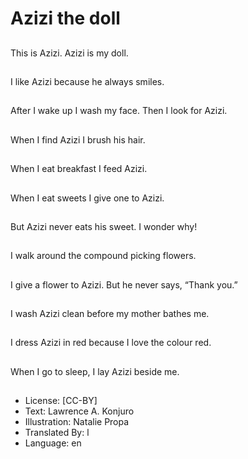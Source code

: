 # Azizi the doll

##
This is Azizi.
Azizi is my doll.

##
I like Azizi because he
always smiles.

##
After I wake up I wash
my face.
Then I look for Azizi.

##
When I find Azizi I brush
his hair.

##
When I eat breakfast I
feed Azizi.

##
When I eat sweets I
give one to Azizi.

##
But Azizi never eats his
sweet.
I wonder why!

##
I walk around the
compound picking
flowers.

##
I give a flower to Azizi.
But he never says,
“Thank you.”

##
I wash Azizi clean
before my mother
bathes me.

##
I dress Azizi in red
because I love the
colour red.

##
When I go to sleep, I lay
Azizi beside me.

##
* License: [CC-BY]
* Text: Lawrence A. Konjuro
* Illustration: Natalie Propa
* Translated By: l
* Language: en
